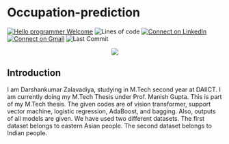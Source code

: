 # Occupation-prediction

[![Hello programmer Welcome](https://img.shields.io/badge/Hello,Programmer!-Welcome-orange.svg?style=flat&logo=github)](https://github.com/darshan154)
![Lines of code](https://img.shields.io/tokei/lines/github/darshan154/occupation-prediction?style=plastic)
[![Connect on LinkedIn](https://img.shields.io/badge/--linkedin?label=LinkedIn&logo=LinkedIn&style=social)](https://www.linkedin.com/in/darshan154/) 
[![Connect on Gmail](https://img.shields.io/badge/--Gmail?label=Gmail&logo=Gmail&style=social)](mailto:zalavadiyad154@gmail.com)
![Last Commit](https://img.shields.io/github/last-commit/darshan154/occupation-prediction?style=plastic)

<p align="center">
<img src="https://capsule-render.vercel.app/api?type=rect&color=gradient&height=100&section=header&text=Occupation%20prediction&fontSize=60&fontAlignY=70" /> 
</p>

## Introduction

I am Darshankumar Zalavadiya, studying in M.Tech second year at DAIICT. 
I am currently doing my M.Tech Thesis under Prof. Manish Gupta. 
This is part of my M.Tech thesis. The given codes are of vision transformer, support vector machine, logistic regression, AdaBoost, and bagging. Also, outputs of all models are given.
We have used two different datasets. The first dataset belongs to eastern Asian people. The second dataset belongs to Indian people.
